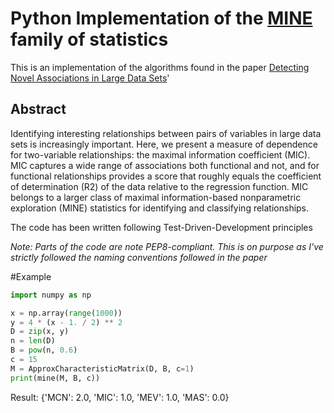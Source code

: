 # Python Implementation of the [MINE](http://www.exploredata.net/) family of statistics

This is an implementation of the algorithms found in the paper [Detecting Novel Associations in Large Data Sets](http://science.sciencemag.org/content/334/6062/1518.full)'

Abstract
--------

Identifying interesting relationships between pairs of variables in large data sets is increasingly important.
Here, we present a measure of dependence for two-variable relationships:
the maximal information coefficient (MIC).
MIC captures a wide range of associations both functional and not,
and for functional relationships provides a score that roughly equals the coefficient of determination (R2)
of the data relative to the regression function.
MIC belongs to a larger class of maximal information-based nonparametric exploration (MINE) statistics for
identifying and classifying relationships.

The code has been written following Test-Driven-Development principles

*Note: Parts of the code are note PEP8-compliant. This is on purpose as I've strictly followed the naming conventions followed in the paper*

#Example

```python
import numpy as np

x = np.array(range(1000))
y = 4 * (x - 1. / 2) ** 2
D = zip(x, y)
n = len(D)
B = pow(n, 0.6)
c = 15
M = ApproxCharacteristicMatrix(D, B, c=1)
print(mine(M, B, c))
```
Result:
{'MCN': 2.0, 'MIC': 1.0, 'MEV': 1.0, 'MAS': 0.0}
